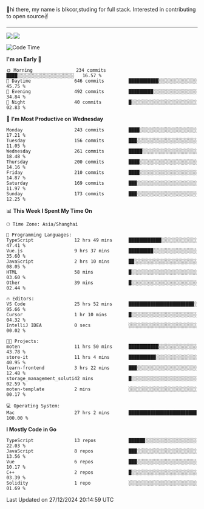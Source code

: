👋hi there, my name is blkcor,studing for full stack.
Interested in contributing to open source✌️

<hr/>

![](https://github-readme-stats.vercel.app/api?username=blkcor)
<a href="https://github.com/blkcor/github-readme-stats">
    <img align="left" src="https://github-readme-stats.vercel.app/api/top-langs/?username=blkcor&hide=jupyter%20notebook,shaderlab,tex,c%23&langs_count=9" />
</a>


<!--START_SECTION:waka-->
![Code Time](http://img.shields.io/badge/Code%20Time-1%2C540%20hrs%2020%20mins-blue)

**I'm an Early 🐤** 

```text
🌞 Morning                234 commits         ████░░░░░░░░░░░░░░░░░░░░░   16.57 % 
🌆 Daytime                646 commits         ███████████░░░░░░░░░░░░░░   45.75 % 
🌃 Evening                492 commits         █████████░░░░░░░░░░░░░░░░   34.84 % 
🌙 Night                  40 commits          █░░░░░░░░░░░░░░░░░░░░░░░░   02.83 % 
```
📅 **I'm Most Productive on Wednesday** 

```text
Monday                   243 commits         ████░░░░░░░░░░░░░░░░░░░░░   17.21 % 
Tuesday                  156 commits         ███░░░░░░░░░░░░░░░░░░░░░░   11.05 % 
Wednesday                261 commits         █████░░░░░░░░░░░░░░░░░░░░   18.48 % 
Thursday                 200 commits         ████░░░░░░░░░░░░░░░░░░░░░   14.16 % 
Friday                   210 commits         ████░░░░░░░░░░░░░░░░░░░░░   14.87 % 
Saturday                 169 commits         ███░░░░░░░░░░░░░░░░░░░░░░   11.97 % 
Sunday                   173 commits         ███░░░░░░░░░░░░░░░░░░░░░░   12.25 % 
```


📊 **This Week I Spent My Time On** 

```text
🕑︎ Time Zone: Asia/Shanghai

💬 Programming Languages: 
TypeScript               12 hrs 49 mins      ████████████░░░░░░░░░░░░░   47.41 % 
Vue.js                   9 hrs 37 mins       █████████░░░░░░░░░░░░░░░░   35.60 % 
JavaScript               2 hrs 10 mins       ██░░░░░░░░░░░░░░░░░░░░░░░   08.05 % 
HTML                     58 mins             █░░░░░░░░░░░░░░░░░░░░░░░░   03.60 % 
Other                    39 mins             █░░░░░░░░░░░░░░░░░░░░░░░░   02.44 % 

🔥 Editors: 
VS Code                  25 hrs 52 mins      ████████████████████████░   95.66 % 
Cursor                   1 hr 10 mins        █░░░░░░░░░░░░░░░░░░░░░░░░   04.32 % 
IntelliJ IDEA            0 secs              ░░░░░░░░░░░░░░░░░░░░░░░░░   00.02 % 

🐱‍💻 Projects: 
moten                    11 hrs 50 mins      ███████████░░░░░░░░░░░░░░   43.78 % 
store-it                 11 hrs 4 mins       ██████████░░░░░░░░░░░░░░░   40.95 % 
learn-frontend           3 hrs 22 mins       ███░░░░░░░░░░░░░░░░░░░░░░   12.48 % 
storage_management_soluti42 mins             █░░░░░░░░░░░░░░░░░░░░░░░░   02.59 % 
moten-template           2 mins              ░░░░░░░░░░░░░░░░░░░░░░░░░   00.17 % 

💻 Operating System: 
Mac                      27 hrs 2 mins       █████████████████████████   100.00 % 
```

**I Mostly Code in Go** 

```text
TypeScript               13 repos            ██████░░░░░░░░░░░░░░░░░░░   22.03 % 
JavaScript               8 repos             ███░░░░░░░░░░░░░░░░░░░░░░   13.56 % 
Vue                      6 repos             ███░░░░░░░░░░░░░░░░░░░░░░   10.17 % 
C++                      2 repos             █░░░░░░░░░░░░░░░░░░░░░░░░   03.39 % 
Solidity                 1 repo              ░░░░░░░░░░░░░░░░░░░░░░░░░   01.69 % 
```




 Last Updated on 27/12/2024 20:14:59 UTC
<!--END_SECTION:waka-->


